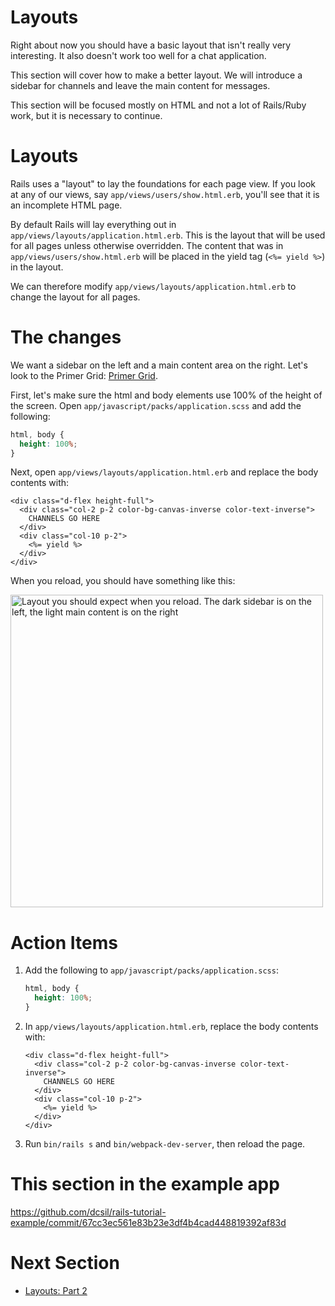 # Layouts

Right about now you should have a basic layout that isn't really very interesting. It also doesn't work too well for a chat application.

This section will cover how to make a better layout. We will introduce a sidebar for channels and leave the main content for messages.

This section will be focused mostly on HTML and not a lot of Rails/Ruby work, but it is necessary to continue.

# Layouts

Rails uses a "layout" to lay the foundations for each page view. If you look at any of our views, say `app/views/users/show.html.erb`, you'll see that it is an incomplete HTML page.

By default Rails will lay everything out in `app/views/layouts/application.html.erb`. This is the layout that will be used for all pages unless otherwise overridden. The content that was in `app/views/users/show.html.erb` will be placed in the yield tag (`<%= yield %>`) in the layout.

We can therefore modify `app/views/layouts/application.html.erb` to change the layout for all pages.

# The changes

We want a sidebar on the left and a main content area on the right. Let's look to the Primer Grid: [Primer Grid](https://primer.style/css/objects/grid).

First, let's make sure the html and body elements use 100% of the height of the screen. Open `app/javascript/packs/application.scss` and add the following:

```css
html, body {
  height: 100%;
}
```

Next, open `app/views/layouts/application.html.erb` and replace the body contents with:
```erb
<div class="d-flex height-full">
  <div class="col-2 p-2 color-bg-canvas-inverse color-text-inverse">
    CHANNELS GO HERE
  </div>
  <div class="col-10 p-2">
    <%= yield %>
  </div>
</div>
```

When you reload, you should have something like this:

<img src="../images/8_primer_layout.png" alt="Layout you should expect when you reload. The dark sidebar is on the left, the light main content is on the right" height="500">

# Action Items

1. Add the following to `app/javascript/packs/application.scss`:
    ```css
    html, body {
      height: 100%;
    }
    ```
1. In `app/views/layouts/application.html.erb`, replace the body contents with:
    ```erb
    <div class="d-flex height-full">
      <div class="col-2 p-2 color-bg-canvas-inverse color-text-inverse">
        CHANNELS GO HERE
      </div>
      <div class="col-10 p-2">
        <%= yield %>
      </div>
    </div>
    ```
1. Run `bin/rails s` and `bin/webpack-dev-server`, then reload the page.

# This section in the example app

https://github.com/dcsil/rails-tutorial-example/commit/67cc3ec561e83b23e3df4b4cad448819392af83d

# Next Section
- [Layouts: Part 2](9_layouts_p2.md)